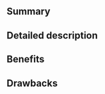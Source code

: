 ## Summary
<!--- Provide a general summary of your changes in the Title above -->

## Detailed description
<!--- Describe your feature in detail -->

## Benefits
<!--- Describe the value/benefits of the feature in detail -->

## Drawbacks
<!--- Describe any drawbacks that might be introduced with this feature -->
